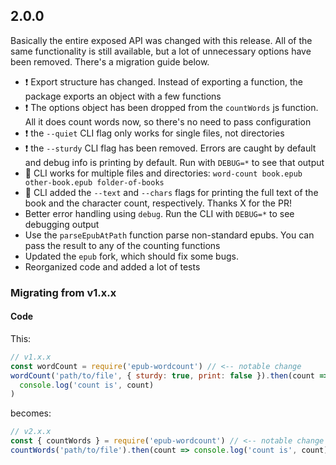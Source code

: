 ## 2.0.0

Basically the entire exposed API was changed with this release. All of the same functionality is still available, but a lot of unnecessary options have been removed. There's a migration guide below.

- :exclamation: Export structure has changed. Instead of exporting a function, the package exports an object with a few functions
- :exclamation: The options object has been dropped from the `countWords` js function. All it does count words now, so there's no need to pass configuration
- :exclamation: the `--quiet` CLI flag only works for single files, not directories
- :exclamation: the `--sturdy` CLI flag has been removed. Errors are caught by default and debug info is printing by default. Run with `DEBUG=*` to see that output
- :tada: CLI works for multiple files and directories: `word-count book.epub other-book.epub folder-of-books`
- :tada: CLI added the `--text` and `--chars` flags for printing the full text of the book and the character count, respectively. Thanks X for the PR!
- Better error handling using `debug`. Run the CLI with `DEBUG=*` to see debugging output
- Use the `parseEpubAtPath` function parse non-standard epubs. You can pass the result to any of the counting functions
- Updated the `epub` fork, which should fix some bugs.
- Reorganized code and added a lot of tests

### Migrating from v1.x.x

#### Code

This:

```js
// v1.x.x
const wordCount = require('epub-wordcount') // <-- notable change
wordCount('path/to/file', { sturdy: true, print: false }).then(count =>
  console.log('count is', count)
)
```

becomes:

```js
// v2.x.x
const { countWords } = require('epub-wordcount') // <-- notable change
countWords('path/to/file').then(count => console.log('count is', count))
```

